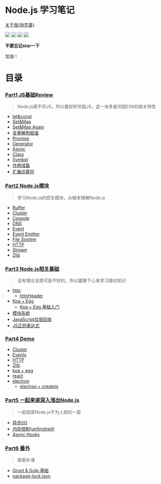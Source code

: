 # Node.js 学习笔记

[关于我(待完善)](https://hanqizheng.github.io)

![](https://img.shields.io/badge/dialog-Node.js-brightgreen.svg?longCache=true&style=popout-square) 
![](https://img.shields.io/badge/update-perday-red.svg?longCache=true&style=popout-square)
![](https://img.shields.io/badge/level-freshman-blue.svg?longCache=true&style=popout-square)
![](https://img.shields.io/badge/Thanks-STAR-yellow.svg?longCache=true&style=popout-square)

**不要忘记star一下**

加油！

# 目录


### [Part1 JS基础Review](https://github.com/hanqizheng/Node.js-LearningDialog/tree/master/Js%E5%9F%BA%E7%A1%80%E5%AD%A6%E4%B9%A0)
>Node.js离不开JS，所以要好好巩固JS，这一块多是巩固ES6的相关特性
*  [let&const](https://github.com/hanqizheng/Node.js-LearningDialog/blob/master/Js%E5%9F%BA%E7%A1%80%E5%AD%A6%E4%B9%A0/let%26const.md)
*  [Set&Map](https://github.com/hanqizheng/Node.js-LearningDialog/blob/master/Js%E5%9F%BA%E7%A1%80%E5%AD%A6%E4%B9%A0/Set%26Map.md)
*  [Set&Map Again](https://github.com/hanqizheng/Node.js-Learning/blob/master/Js%E5%9F%BA%E7%A1%80%E5%AD%A6%E4%B9%A0/Set%26Map_Again.md)
*  [变量解构赋值](https://github.com/hanqizheng/Node.js-LearningDialog/blob/master/Js%E5%9F%BA%E7%A1%80%E5%AD%A6%E4%B9%A0/%E5%8F%98%E9%87%8F%E8%A7%A3%E6%9E%84%E8%B5%8B%E5%80%BC.md)
*  [Promise](https://github.com/hanqizheng/Node.js-LearningDialog/blob/master/Js%E5%9F%BA%E7%A1%80%E5%AD%A6%E4%B9%A0/Promise.md)
*  [Generator](https://github.com/hanqizheng/Node.js-LearningDialog/blob/master/Js%E5%9F%BA%E7%A1%80%E5%AD%A6%E4%B9%A0/Generator.md)
*  [Async](https://github.com/hanqizheng/Node.js-LearningDialog/blob/master/Js%E5%9F%BA%E7%A1%80%E5%AD%A6%E4%B9%A0/Async.md)
*  [Class](https://github.com/hanqizheng/Node.js-LearningDialog/blob/master/Js%E5%9F%BA%E7%A1%80%E5%AD%A6%E4%B9%A0/Class.md)
*  [Symbol](https://github.com/hanqizheng/Node.js-LearningDialog/blob/master/Js%E5%9F%BA%E7%A1%80%E5%AD%A6%E4%B9%A0/Symbol.md)
* [作用域篇](https://github.com/hanqizheng/Node.js-LearningDialog/blob/master/YDKJS/Scope.md)
* [扩展运算符](https://github.com/hanqizheng/Node.js-Learning/blob/master/Js%E5%9F%BA%E7%A1%80%E5%AD%A6%E4%B9%A0/ExpandOprator.md)


### [Part2 Node.js模块](https://github.com/hanqizheng/Node.js-LearningDialog/tree/master/Node.js%E6%A8%A1%E5%9D%97)
> 学习Node.js的原生模块，从根本理解Node.js

*  [Buffer](https://github.com/hanqizheng/Node.js-LearningDialog/blob/master/Node.js%E6%A8%A1%E5%9D%97/Buffer.md)
*  [Cluster](https://github.com/hanqizheng/Node.js-LearningDialog/blob/master/Node.js%E6%A8%A1%E5%9D%97/Cluster.md)
*  [Console](https://github.com/hanqizheng/Node.js-LearningDialog/blob/master/Node.js%E6%A8%A1%E5%9D%97/Console.md)
*  [DNS](https://github.com/hanqizheng/Node.js-LearningDialog/blob/master/Node.js%E6%A8%A1%E5%9D%97/DNS.md)
*  [Event](https://github.com/hanqizheng/Node.js-LearningDialog/blob/master/Node.js%E6%A8%A1%E5%9D%97/Events.md)
*  [Event Emitter](https://github.com/hanqizheng/Node.js-LearningDialog/blob/master/Node.js%E6%A8%A1%E5%9D%97/EventEmitter.md)
*  [File System](https://github.com/hanqizheng/Node.js-LearningDialog/blob/master/Node.js%E6%A8%A1%E5%9D%97/FileSystem.md)
*  [HTTP](https://github.com/hanqizheng/Node.js-LearningDialog/blob/master/Node.js%E6%A8%A1%E5%9D%97/HTTP.md)
*  [Stream](https://github.com/hanqizheng/Node.js-LearningDialog/blob/master/Node.js%E6%A8%A1%E5%9D%97/Stream.md)
*  [Zlib](https://github.com/hanqizheng/Node.js-LearningDialog/blob/master/Node.js%E6%A8%A1%E5%9D%97/zlib.md)



### [Part3 Node.js相关基础](https://github.com/hanqizheng/Node.js-LearningDialog/tree/master/Node.js%E7%9B%B8%E5%85%B3%E5%9F%BA%E7%A1%80)
> 没有理论支撑可是不好的，所以要静下心来学习理论知识

*  [http](https://github.com/hanqizheng/Node.js-LearningDialog/tree/master/Node.js%E7%9B%B8%E5%85%B3%E5%9F%BA%E7%A1%80/http)
    - [httpHeader](https://github.com/hanqizheng/Node.js-LearningDialog/blob/master/Node.js%E7%9B%B8%E5%85%B3%E5%9F%BA%E7%A1%80/http/HTTPHeader.md)
*  [Koa + Egg](https://github.com/hanqizheng/Node.js-LearningDialog/tree/master/Node.js%E7%9B%B8%E5%85%B3%E5%9F%BA%E7%A1%80/koa%26egg)
    - [Koa + Egg 基础入门](https://github.com/hanqizheng/Node.js-LearningDialog/blob/master/Node.js%E7%9B%B8%E5%85%B3%E5%9F%BA%E7%A1%80/koa%26egg/Koa%2BEgg%E5%85%A5%E9%97%A8.md)
*  [模块系统](https://github.com/hanqizheng/Node.js-LearningDialog/blob/master/Node.js%E7%9B%B8%E5%85%B3%E5%9F%BA%E7%A1%80/%E6%A8%A1%E5%9D%97%E7%B3%BB%E7%BB%9F.md)
*  [JavaScript垃圾回收](https://github.com/hanqizheng/Node.js-LearningDialog/blob/master/Node.js%E7%9B%B8%E5%85%B3%E5%9F%BA%E7%A1%80/JacaScript%E5%9E%83%E5%9C%BE%E5%9B%9E%E6%94%B6.md)
*  [JS正则表达式](https://github.com/hanqizheng/Node.js-LearningDialog/blob/master/Node.js%E7%9B%B8%E5%85%B3%E5%9F%BA%E7%A1%80/JS%E4%B8%AD%E7%9A%84%E6%AD%A3%E5%88%99%E8%A1%A8%E8%BE%BE%E5%BC%8F.md)

### [Part4 Demo](https://github.com/hanqizheng/Node.js-LearningDialog/tree/master/demo%E6%A0%B7%E4%BE%8B)
*  [Cluster](https://github.com/hanqizheng/Node.js-LearningDialog/tree/master/demo%E6%A0%B7%E4%BE%8B/cluster)
*  [Events](https://github.com/hanqizheng/Node.js-LearningDialog/tree/master/demo%E6%A0%B7%E4%BE%8B/events)
*  [HTTP](https://github.com/hanqizheng/Node.js-LearningDialog/tree/master/demo%E6%A0%B7%E4%BE%8B/http)
*  [Zlib](https://github.com/hanqizheng/Node.js-LearningDialog/tree/master/demo%E6%A0%B7%E4%BE%8B/koa%2Begg)
*  [koa + egg](https://github.com/hanqizheng/Node.js-LearningDialog/tree/master/demo%E6%A0%B7%E4%BE%8B/zlib)
*  [react](https://github.com/hanqizheng/Node.js-Learning/tree/master/demo%E6%A0%B7%E4%BE%8B/react)
*  [electron](https://github.com/hanqizheng/Node.js-Learning/tree/master/demo%E6%A0%B7%E4%BE%8B/electron)
   *  [electron + createjs](https://github.com/hanqizheng/Node.js-Learning/tree/master/demo%E6%A0%B7%E4%BE%8B/electron/electron%2Bcreatejs)

### [Part5 一起来读深入浅出Node.js](https://github.com/hanqizheng/Node.js-LearningDialog/blob/master/YDKJS)
> 一起探索Node.js不为人知的一面
* [异步I/O](https://github.com/hanqizheng/Node.js-LearningDialog/blob/master/%E6%B7%B1%E5%85%A5%E6%B5%85%E5%87%BANode.js/%E5%BC%82%E6%AD%A5IO.md)
* [内存控制(unfinished)](https://github.com/hanqizheng/Node.js-Learning/blob/master/%E6%B7%B1%E5%85%A5%E6%B5%85%E5%87%BANode.js/%E5%86%85%E5%AD%98%E6%8E%A7%E5%88%B6.md)
* [Async Hooks](https://github.com/hanqizheng/Node.js-Learning/blob/master/%E6%B7%B1%E5%85%A5%E6%B5%85%E5%87%BANode.js/AsyncHook.md)

### [Part6 番外](https://github.com/hanqizheng/Node.js-Learning/tree/master/%E7%95%AA%E5%A4%96)
> 偷偷补课
* [Grunt & Gulp 基础](https://github.com/hanqizheng/Node.js-Learning/blob/master/%E7%95%AA%E5%A4%96/grun%26gulp.md)
* [package-lock.json](https://github.com/hanqizheng/Node.js-Learning/blob/master/%E7%95%AA%E5%A4%96/package-lock.md)
